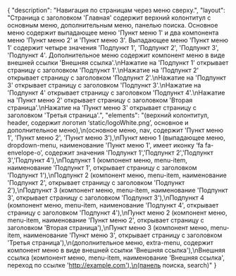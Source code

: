 {
"description": "Навигация по страницам через меню сверху.",
"layout": "Страница с заголовком 'Главная' содержит верхний колонтитул с основным меню, дополнительным меню, панелью поиска. Основное меню содержит выпадающее меню 'Пункт меню 1' и два компонента меню 'Пункт меню 2' и 'Пункт меню 3'. Выпадающее меню 'Пункт меню 1' содержит четыре значения 'Подпункт 1', 'Подпункт 2', 'Подпункт 3', 'Подпункт 4'. Дополнительное меню содержит компонент меню в виде внешней ссылки 'Внешняя ссылка'.\nНажатие на 'Подпункт 1' открывает страницу с заголовком 'Подпункт 1'.\nНажатие на 'Подпункт 2' открывает страницу с заголовком 'Подпункт 2'.\nНажатие на 'Подпункт 3' открывает страницу с заголовком 'Подпункт 3'.\nНажатие на 'Подпункт 4' открывает страницу с заголовком 'Подпункт 4'.\nНажатие на 'Пункт меню 2' открывает страницу с заголовком 'Вторая страница'.\nНажатие на 'Пункт меню 3' открывает страницу с заголовком 'Третья страница'.",
"elements": "(верхний колонтитул, header, содержит логотип ‘static/logoWhite.png’, основное и дополнительное меню),\n(основное меню, nav, содержит 'Пункт меню 1', 'Пункт меню 2', 'Пункт меню 3'),\nПункт меню 1 (выпадающее меню, dropdown-menu, наименование 'Пункт меню 1', имеет иконку ‘fa fa-envelope-o’, содержит значения 'Подпункт 1','Подпункт 2','Подпункт 3','Подпункт 4'),\nПодпункт 1 (компонент меню, menu-item, наименование 'Подпункт 1', открывает страницу с заголовком 'Подпункт 1'),\nПодпункт 2 (компонент меню, menu-item, наименование 'Подпункт 2', открывает страницу с заголовком 'Подпункт 2'),\nПодпункт 3 (компонент меню, menu-item, наименование 'Подпункт 3', открывает страницу с заголовком 'Подпункт 3'),\nПодпункт 4 (компонент меню, menu-item, наименование 'Подпункт 4', открывает страницу с заголовком 'Подпункт 4'),\nПункт меню 2 (компонент меню, menu-item, наименование 'Пункт меню 2', открывает страницу с заголовком 'Вторая страница'),\nПункт меню 3 (компонент меню, menu-item, наименование 'Пункт меню 3', открывает страницу с заголовком 'Третья страница'),\n(дополнительное меню, extra-menu, содержит компонент меню в виде внешней ссылки 'Внешняя ссылка'),\nВнешняя ссылка (компонент меню, menu-item, наименование 'Внешняя ссылка', переход по ссылке 'http://example.com'),\n(панель поиска, search)"
}